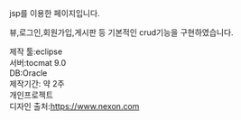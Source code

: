 jsp를 이용한 페이지입니다.

뷰,로그인,회원가입,게시판 등 기본적인 crud기능을 구현하였습니다.

제작 툴:eclipse<br>
서버:tocmat 9.0<br>
DB:Oracle<br>
제작기간: 약 2주<br>
개인프로젝트<br>
디자인 출처:https://www.nexon.com
